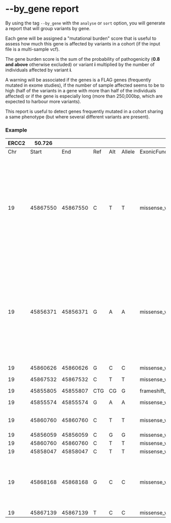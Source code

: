 # --by_gene report

By using the tag ```--by_gene``` with the ```analyse``` or ```sort``` option, you will generate a report that will group variants by gene.

Each gene will be assigned a "mutational burden" score that is useful to assess how much this gene is affected by variants in a cohort (if the input file is a multi-sample vcf).   
  
The gene burden score is the sum of the probability of pathogenicity (__0.8 and above__ otherwise excluded) or variant __i__ multiplied by the number of individuals affected by variant __i__.

A warning will be associated if the genes is a FLAG genes (frequently mutated in exome studies), if the number of sample affected seems to be to high (half of the variants in a gene with more than half of the individuals affected) or if the gene is especially long (more than 250,000bp, which are expected to harbour more variants). 

This report is useful to detect genes frequently mutated in a cohort sharing a same phenotype (but where several different variants are present).

### Example

| ERCC2 | 50.726   |          |     |     |        |                    |                  |                       |                                                                                                                                                                                |
|-------|----------|----------|-----|-----|--------|--------------------|------------------|-----------------------|--------------------------------------------------------------------------------------------------------------------------------------------------------------------------------|
| Chr   | Start    | End      | Ref | Alt | Allele | ExonicFunc.refGene | Probability_Path | Prediction_ACMG_tapes | Samples                                                                                                                                                                        |
| 19    | 45867550 | 45867550 | C   | T   | T      | missense_variant   | 0.9993           | Pathogenic            | Sample_12, Sample_15, Sample_18, Sample_21, Sample_24, Sample_27, Sample_28, Sample_34, Sample_35, Sample_37, Sample_38, Sample_40, Sample_41, Sample_42, Sample_45, Sample_47 |
| 19    | 45856371 | 45856371 | G   | A   | A      | missense_variant   | 0.9993           | Pathogenic            | Sample_12, Sample_15, Sample_18, Sample_21, Sample_24, Sample_27, Sample_28, Sample_34, Sample_35, Sample_37, Sample_38, Sample_40, Sample_41, Sample_42, Sample_45, Sample_47 |
| 19    | 45860626 | 45860626 | G   | C   | C      | missense_variant   | 0.9941           | Pathogenic            | Sample_12                                                                                                                                                                      |
| 19    | 45867532 | 45867532 | C   | T   | T      | missense_variant   | 0.9941           | Pathogenic            | Sample_16, Sample_36                                                                                                                                                           |
| 19    | 45855805 | 45855807 | CTG | CG  | G      | frameshift_variant | 0.9941           | Likely Pathogenic     | Sample_27                                                                                                                                                                      |
| 19    | 45855574 | 45855574 | G   | A   | A      | missense_variant   | 0.9878           | Likely Pathogenic     | Sample_16, Sample_36                                                                                                                                                           |
| 19    | 45860760 | 45860760 | C   | T   | T      | missense_variant   | 0.9878           | Likely Pathogenic     | Sample_3, Sample_23, Sample_31                                                                                                                                                 |
| 19    | 45856059 | 45856059 | C   | G   | G      | missense_variant   | 0.8999           | Likely Pathogenic     |                                                                                                                                                                                |
| 19    | 45860760 | 45860760 | C   | T   | T      | missense_variant   | 0.8121           | VUS                   | Sample_21                                                                                                                                                                      |
| 19    | 45858047 | 45858047 | C   | T   | T      | missense_variant   | 0.8121           | VUS                   | Sample_26                                                                                                                                                                      |
| 19    | 45868168 | 45868168 | G   | C   | C      | missense_variant   | 0.8121           | VUS                   | Sample_3, Sample_21, Sample_23, Sample_27, Sample_31, Sample_32, Sample_45, Sample_46                                                                                          |
| 19    | 45867139 | 45867139 | T   | C   | C      | missense_variant   | 0.8121           | VUS                   | Sample_21                                                                                                                                                                      |